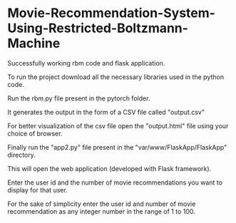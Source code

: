 # Movie-Recommendation-System-Using-Restricted-Boltzmann-Machine

Successfully working rbm code and flask application.

To run the project download all the necessary libraries used in the python code.

Run the rbm.py file present in the pytorch folder.

It generates the output in the form of a CSV file called "output.csv"

For better visualization of the csv file open the "output.html" file using your choice of browser.

Finally run the "app2.py" file present in the "var/www/FlaskApp/FlaskApp" directory.

This will open the web application (developed with Flask framework).

Enter the user id and the number of movie recommendations you want to display for that user.

For the sake of simplicity enter the user id and number of movie recommendation as any integer number in the range of 1 to 100.
